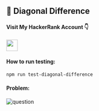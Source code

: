 <h2>📓 Diagonal Difference</h2>

<h4>Visit My HackerRank Account 👇</h4>
<a href="https://www.hackerrank.com/muhammadnaufaly1?hr_r=1">
    <img height="30em" src="https://img.shields.io/badge/-visit my account-2EC866?style=for-the-badge&logo=HackerRank&logoColor=white" target="_blank">
</a> <br>

<h4>How to run testing:</h4>

```sh
npm run test-diagonal-difference
```

<h4>Problem:</h4>
<img src="https://user-images.githubusercontent.com/87789251/215314592-c70a51f1-a997-4b08-928c-ec2b517c042c.png" alt="question">
